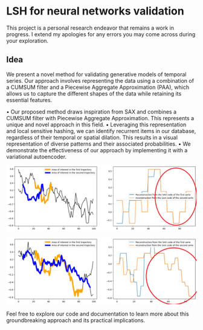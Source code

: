 # LSH for neural networks validation
This project is a personal research endeavor that remains a work in progress. I extend my apologies for any errors you may come across during your exploration.

## Idea
We present a novel method for validating generative models of temporal series. Our approach involves representing the data using a combination of a CUMSUM filter and a Piecewise Aggregate Approximation (PAA), which allows us to capture the different shapes of the data while retaining its essential features.

• Our proposed method draws inspiration from SAX and combines a CUMSUM filter with Piecewise Aggregate Approximation. This represents a unique and novel approach in this field.
• Leveraging this representation and local sensitive hashing, we can identify recurrent items in our database, regardless of their temporal or spatial dilation. This results in a visual representation of diverse patterns and their associated probabilities.
• We demonstrate the effectiveness of our approach by implementing it with a variational autoencoder.


![Alt Text](https://github.com/c1adrien/LSH_for_neural_networks_validation/blob/main/LSH/results/area_of_interest_two_trajectory.png)



![Alt Text](https://github.com/c1adrien/LSH_for_neural_networks_validation/blob/main/LSH/results/second%20pattern.png)


Feel free to explore our code and documentation to learn more about this groundbreaking approach and its practical implications.
